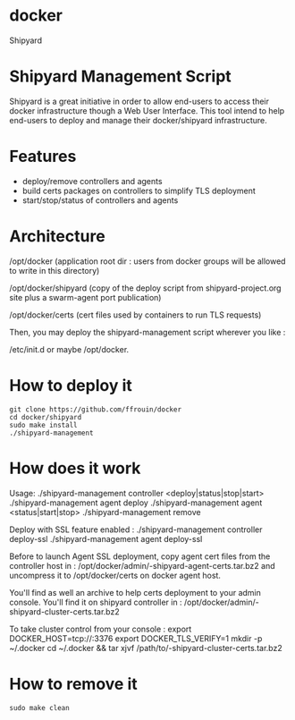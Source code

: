 # docker
Shipyard

# Shipyard Management Script
Shipyard is a great initiative in order to allow end-users to access
their docker infrastructure though a Web User Interface. This tool
intend to help end-users to deploy and manage their docker/shipyard
infrastructure.

# Features
* deploy/remove controllers and agents
* build certs packages on controllers to simplify TLS deployment
* start/stop/status of controllers and agents

# Architecture
/opt/docker (application root dir : users from docker groups will
be allowed to write in this directory)

/opt/docker/shipyard (copy of the deploy script from shipyard-project.org
site plus a swarm-agent port publication)

/opt/docker/certs (cert files used by containers to run TLS requests)

Then, you may deploy the shipyard-management script wherever you like :

/etc/init.d or maybe /opt/docker.

# How to deploy it

	git clone https://github.com/ffrouin/docker
	cd docker/shipyard
	sudo make install
	./shipyard-management

# How does it work

Usage: ./shipyard-management controller <deploy|status|stop|start>
       ./shipyard-management agent deploy <controller-ip>
       ./shipyard-management agent <status|start|stop>
       ./shipyard-management remove

Deploy with SSL feature enabled :
./shipyard-management controller deploy-ssl <controller-hostname> <controller-ip>
./shipyard-management agent deploy-ssl <agent-hostname> <agent-ip> <controller-ip>

Before to launch Agent SSL deployment, copy agent cert files
from the controller host in :
/opt/docker/admin/<controller-hostname>-shipyard-agent-certs.tar.bz2
and uncompress it to /opt/docker/certs on docker agent host.

You'll find as well an archive to help certs deployment to your
admin console. You'll find it on shipyard controller in :
/opt/docker/admin/<controller-hostname>-shipyard-cluster-certs.tar.bz2

To take cluster control from your console :
export DOCKER_HOST=tcp://<swarm-node-ip>:3376
export DOCKER_TLS_VERIFY=1
mkdir -p ~/.docker
cd ~/.docker && tar xjvf /path/to/<controller-hostname>-shipyard-cluster-certs.tar.bz2

# How to remove it

	sudo make clean
